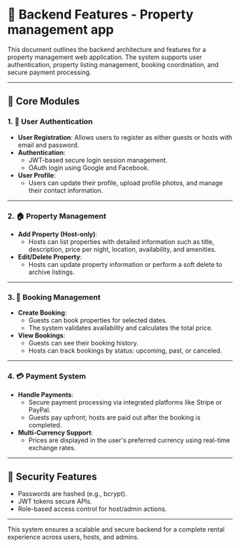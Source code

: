 
# 🧠 Backend Features - Property management app

This document outlines the backend architecture and features for a property management web application. The system supports user authentication, property listing management, booking coordination, and secure payment processing.

---

## 📌 Core Modules

### 1. 👥 User Authentication

- **User Registration**: Allows users to register as either guests or hosts with email and password.
- **Authentication**:
  - JWT-based secure login session management.
  - OAuth login using Google and Facebook.
- **User Profile**:
  - Users can update their profile, upload profile photos, and manage their contact information.

---

### 2. 🏠 Property Management

- **Add Property (Host-only)**:
  - Hosts can list properties with detailed information such as title, description, price per night, location, availability, and amenities.
- **Edit/Delete Property**:
  - Hosts can update property information or perform a soft delete to archive listings.

---

### 3. 📅 Booking Management

- **Create Booking**:
  - Guests can book properties for selected dates.
  - The system validates availability and calculates the total price.
- **View Bookings**:
  - Guests can see their booking history.
  - Hosts can track bookings by status: upcoming, past, or canceled.

---

### 4. 💳 Payment System

- **Handle Payments**:
  - Secure payment processing via integrated platforms like Stripe or PayPal.
  - Guests pay upfront; hosts are paid out after the booking is completed.
- **Multi-Currency Support**:
  - Prices are displayed in the user's preferred currency using real-time exchange rates.

---

## 🔐 Security Features

- Passwords are hashed (e.g., bcrypt).
- JWT tokens secure APIs.
- Role-based access control for host/admin actions.
---
This system ensures a scalable and secure backend for a complete rental experience across users, hosts, and admins.

